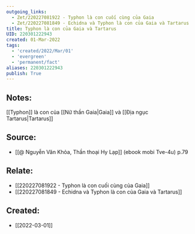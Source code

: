 ```yaml
---
outgoing_links:
  - Zet/220227081922 - Typhon là con cuối cùng của Gaia
  - Zet/220227081849 - Echidna và Typhon là con của Gaia và Tartarus
title: Typhon là con của Gaia và Tartarus
UID: 220301222943
created: 01-Mar-2022
tags:
  - 'created/2022/Mar/01'
  - 'evergreen'
  - 'permanent/fact'
aliases: 220301222943
publish: True
---
```

## Notes:
[[Typhon]] là con của [[Nữ thần Gaia|Gaia]] và [[Địa ngục Tartarus|Tartarus]]

## Source:
- [[@ Nguyễn Văn Khỏa, Thần thoại Hy Lạp]] (ebook mobi Tve-4u) p.79

## Relate:
- [[220227081922 - Typhon là con cuối cùng của Gaia]]
- [[220227081849 - Echidna và Typhon là con của Gaia và Tartarus]]
## Created:
- [[2022-03-01]]
